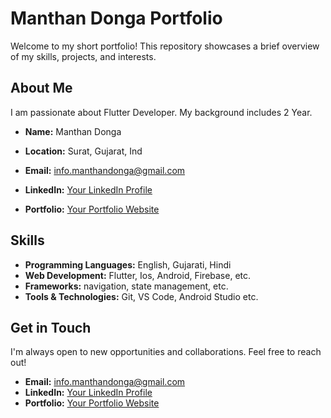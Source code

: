 # Manthan Donga Portfolio

Welcome to my short portfolio! This repository showcases a brief overview of my skills, projects, and interests.

## About Me

I am passionate about Flutter Developer. My background includes 2 Year.

- **Name:** Manthan Donga
- **Location:** Surat, Gujarat, Ind
- **Email:** info.manthandonga@gmail.com

- **LinkedIn:** [Your LinkedIn Profile](https://www.linkedin.com/in/manthandonga11)
- **Portfolio:** [Your Portfolio Website](https://manthandonga.github.io/)

## Skills

- **Programming Languages:** English, Gujarati, Hindi
- **Web Development:** Flutter, Ios, Android, Firebase, etc.
- **Frameworks:** navigation, state management, etc.
- **Tools & Technologies:** Git, VS Code, Android Studio etc.


## Get in Touch

I'm always open to new opportunities and collaborations. Feel free to reach out!

- **Email:** info.manthandonga@gmail.com
- **LinkedIn:** [Your LinkedIn Profile](https://www.linkedin.com/in/manthandonga11)
- **Portfolio:** [Your Portfolio Website]([(https://manthandonga.github.io)](https://manthandonga.github.io/)https://manthandonga.github.io/)


